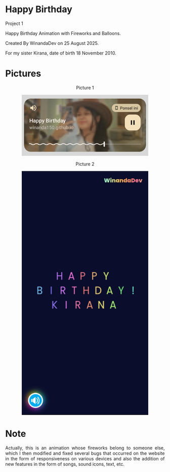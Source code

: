 # Happy Birthday

Project 1

Happy Birthday Animation with Fireworks and Balloons.

Created By WinandaDev on 25 August 2025.

For my sister Kirana, date of birth 18 November 2010.

# Pictures

<p align="center">Picture 1</p>

<p align="center">
    <img src="./Elemen%20Website/IMG_20251026_173217.jpg" alt="Picture 1" width="400" />
</p>

<p align="center">Picture 2</p>

<p align="center">
    <img src="./Elemen%20Website/IMG_20251026_173146.jpg" alt="Picture 2" width="400" />
</p>

# Note

<p align="justify">Actually, this is an animation whose fireworks belong to someone else, which I then modified and fixed several bugs that occurred on the website in the form of responsiveness on various devices and also the addition of new features in the form of songs, sound icons, text, etc.</p>
